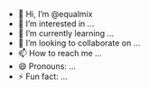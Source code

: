 - 👋 Hi, I’m @equalmix
- 👀 I’m interested in ...
- 🌱 I’m currently learning ...
- 💞️ I’m looking to collaborate on ...
- 📫 How to reach me ...
- 😄 Pronouns: ...
- ⚡ Fun fact: ...

<!---
equalmix/equalmix is a ✨ special ✨ repository because its `README.md` (this file) appears on your GitHub profile.
You can click the Preview link to take a look at your changes.
--->
